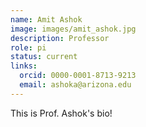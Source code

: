 ```yaml
---
name: Amit Ashok
image: images/amit_ashok.jpg
description: Professor
role: pi
status: current
links:
  orcid: 0000-0001-8713-9213
  email: ashoka@arizona.edu
---
```


This is Prof. Ashok's bio!
